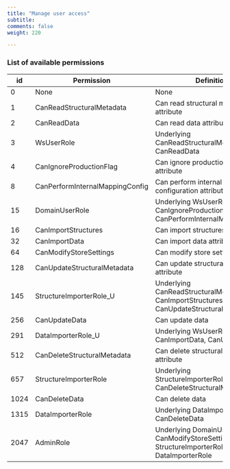 ```yaml
---
title: "Manage user access"
subtitle: 
comments: false
weight: 220

---
```


### List of available permissions

| **id** | **Permission** | **Definition** |
| ------ | ------ | ------ |
| 0 | None | None |
| 1 | CanReadStructuralMetadata | Can read structural metadata attribute |
| 2 | CanReadData | Can read data attribute |
| 3 | WsUserRole | Underlying CanReadStructuralMetadata, CanReadData |
| 4 | CanIgnoreProductionFlag | Can ignore production flag attribute |
| 8 | CanPerformInternalMappingConfig | Can perform internal mapping configuration attribute |
| 15 | DomainUserRole | Underlying WsUserRole, CanIgnoreProductionFlag, CanPerformInternalMappingConfig |
| 16 | CanImportStructures | Can import structures attribute |
| 32 | CanImportData | Can import data attribute |
| 64 | CanModifyStoreSettings | Can modify store settings attribute |
| 128 | CanUpdateStructuralMetadata | Can update structural metadata attribute |
| 145 | StructureImporterRole_U | Underlying CanReadStructuralMetadata, CanImportStructures, CanUpdateStructuralMetadata |
| 256 | CanUpdateData | Can update data |
| 291 | DataImporterRole_U | Underlying WsUserRole, CanImportData, CanUpdateData |
| 512 | CanDeleteStructuralMetadata | Can delete structural metadadata attribute |
| 657 | StructureImporterRole | Underlying StructureImporterRole_U, CanDeleteStructuralMetadata |
| 1024 | CanDeleteData | Can delete data |
| 1315 | DataImporterRole | Underlying DataImporterRole_U, CanDeleteData |
| 2047 | AdminRole | Underlying DomainUserRole, CanModifyStoreSettings, StructureImporterRole, DataImporterRole |


